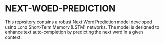 # NEXT-WOED-PREDICTION
This repository contains a robust Next Word Prediction model developed using Long Short-Term Memory (LSTM) networks. The model is designed to enhance text auto-completion by predicting the next word in a given context.
